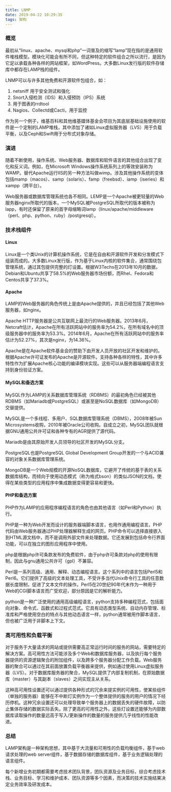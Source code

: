 ```yaml
---
title: LNMP
date: 2019-04-22 10:29:35
tags: 架构
---
```


### 概览

最初从“linux、apache、mysql和php”一词普及的缩写“lamp”现在指的是通用软件堆栈模型。模块化可能会有所不同，但这种特定的软件组合之所以流行，是因为它足以承载各种各样的网站框架，如WordPress。大多数Linux发行版的软件存储库中都存在LAMP栈的组件。

LNMP可以与许多其他免费和开源软件包组合，如：

1. netsniff 用于安全测试和强化
2. Snort入侵检测（IDS）和入侵预防（IPS）系统
3. 用于图表的rrdtool
4. Nagios、Collectd或Cacti，用于监控

作为另一个例子，维基百科和其他维基媒体基金会项目为其底层基础设施使用的软件是一个定制的LAMP堆栈，其中添加了诸如Linux虚拟服务器（LVS）用于负载平衡，以及Ceph和Swift用于分布式对象存储。

### 演进

随着不断使用，操作系统、Web服务器、数据库和软件语言的其他组合出现了变化和反义词。例如，在Microsoft Windows操作系统系列上的等效安装称为WAMP。替代Apache运行IIS的另一种方法叫做wimp。涉及其他操作系统的变体包括mamp（macos）、samp（solaris）、famp（freebsd）、iamp（iseries）和xampp（跨平台）。

Web服务器或数据库管理系统也各不相同。LEMP是一个Apache被更轻量的Web服务器nginx所取代的版本，一个MySQL被PostgreSQL所取代的版本被称为lapp，有时还保留了原来的首字母缩略词lamp（linux/apache/middleware（perl、php、python、ruby）/postgresql）。

### 技术栈组件

#### Linux

Linux是一个类Unix的计算机操作系统，它是在自由和开源软件开发和分发模式下组装而成的。大多数Linux发行版，作为基于Linux内核的软件集合，通常围绕包管理系统，通过其包提供完整的灯设置。根据W3Techs在2013年10月的数据，Debian和Ubuntu共享了58.5%的Web服务器市场份额，而Rhel、Fedora和Centos共享了37.3%。

#### Apache

LAMP的Web服务器的角色传统上是由Apache提供的，并且已经包括了其他Web服务器，如nginx。

Apache HTTP服务器是公共互联网上最流行的Web服务器。2013年6月，Netcraft估计，Apache在所有活跃网站中的服务率为54.2%，在所有域名中的顶级服务器中的服务率为53.3%。2014年6月，Apache在所有活跃网站中的服务率估计为52.27%，其次是nginx，为14.36%。

Apache是在Apache软件基金会的赞助下由开发人员开放的社区开发和维护的。根据Apache许可证发布的Apache是开源软件。支持各种各样的特性，其中许多特性作为扩展Apache核心功能的编译模块实现。这些可以从服务器端编程语言支持到身份验证方案。

#### MySQL和备选方案

MySQL作为LAMP的关系数据库管理系统（RDBMS）的最初角色已经被其他RDBMS（如Mariadb或PostgreSQL）或甚至是NoSQL数据库（如MongoDB）交替提供。

MySQL是一个多线程、多用户、SQL数据库管理系统（DBMS），2008年被Sun Microsystems收购，2010年被Oracle公司收购。自成立之初，MySQL团队就根据GNU通用公共许可证和各种专有的AGR提供了源代码。

Mariadb是由其原始开发人员领导的社区开发的MySQL分支。

PostgreSQL也是PostgreSQL Global Development Group开发的一个与ACID兼容的对象关系数据库管理系统。

MongoDB是一个Web规模的开源NoSQL数据库，它避开了传统的基于表的关系数据库结构，而倾向于使用动态模式（称为格式bson）的类似JSON的文档，使得在某些类型的应用程序中集成数据变得更容易和更快。

#### PHP和备选方案

PHP作为LAMP的应用程序编程语言的角色也由其他语言（如Perl和Python）执行。

PHP是一种为Web开发而设计的服务器端脚本语言，也用作通用编程语言。PHP代码由Web服务器通过PHP处理器解释生成的网页。PHP命令可以选择直接嵌入到HTML源文档中，而不是调用外部文件来处理数据。它还发展到包括命令行界面功能，可以在独立的图形应用程序中使用。

php是根据php许可条款发布的免费软件，由于php许可条款对php的使用有限制，因此与gnu通用公共许可（gpl）不兼容。

Perl是一系列高级、通用、解释、动态编程语言。这个系列中的语言包括Perl5和Perl6。它们提供了高级的文本处理工具，不受许多当代Unix命令行工具的任意数据长度限制，促进了文本文件的操作。Perl5在20世纪90年代末作为一种用于Web的CGI脚本语言而广受欢迎，部分原因是它的解析能力。

python是一种广泛使用的通用高级编程语言，python支持多种编程范式，包括面向对象、命令式、函数式和过程式范式。它具有动态类型系统、自动内存管理、标准库和严格使用空白的特点与其他动态语言一样，python通常被用作脚本语言，但也被广泛用于非脚本上下文。

### 高可用性和负载平衡

对于服务于大量请求的网站或提供需要高正常运行时间的服务的网站，需要特定的解决方案。高可用性方法可能涉及多个Web和数据库服务器，以及执行每个服务器提供的资源逻辑聚合的附加组件，以及跨多个服务器分配工作负载。Web服务器的聚合可以通过在其前面放置负载平衡器来提供，例如通过使用Linux虚拟服务器（LVS）。对于数据库服务器的聚合，MySQL提供了内部复制机制，在原始数据库（master）与其副本（slaves）之间实现主从关系。

这种高可用性设置还可以通过提供各种形式的冗余来提实例的可用性，使某些组件（单独的服务器）能够在不中断灯实例作为一个整体提供的服务的用户的情况下经历停机。这种冗余设置还可以处理导致单个服务器上的数据丢失的硬件故障，以防止集体存储的数据实际丢失。除了更高的可用性之外，这些灯设置还能够为内部数据库读取操作的数量远高于写入/更新操作的数量的服务提供几乎线性的性能改进。

### 总结

LAMP架构是一种架构思想，其中基于大流量和可用性的负载均衡组件，基于web请求处理的web server组件，基于数据存储的数据库组件，基于业务逻辑处理的语言组件。

每个新增业务初期都需要考虑技术团队背景，团队资源及业务目标，综合考虑技术栈、业务目标、学习和维护成本、团队资源等多个因素，而决策的技术实施结果决定业务效率及研发成本。